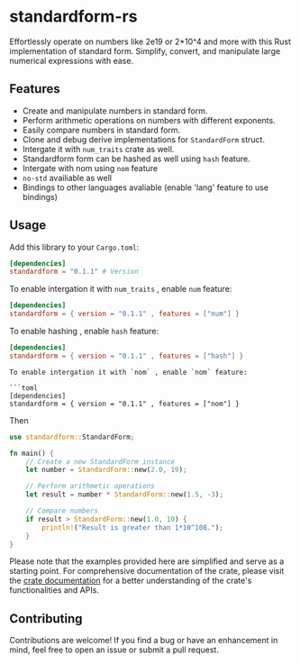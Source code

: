# standardform-rs

Effortlessly operate on numbers like 2e19 or 2*10^4 and more with this Rust implementation of standard form. Simplify, convert, and manipulate large numerical expressions with ease.

## Features

- Create and manipulate numbers in standard form.
- Perform arithmetic operations on numbers with different exponents.
- Easily compare numbers in standard form.
- Clone and debug derive implementations for `StandardForm` struct.
- Intergate it with `num_traits` crate as well.
- Standardform form can be hashed as well using `hash` feature.
- Intergate with nom using `nom` feature
- `no-std` availiable as well
- Bindings to other languages avaliable (enable 'lang' feature to use bindings)
## Usage

Add this library to your `Cargo.toml`:

```toml
[dependencies]
standardform = "0.1.1" # Version  
```
To enable intergation it with `num_traits` , enable `num` feature:

```toml
[dependencies]
standardform = { version = "0.1.1" , features = ["num"] }
```

To enable hashing , enable `hash` feature:

```toml
[dependencies]
standardform = { version = "0.1.1" , features = ["hash"] }
```
```
To enable intergation it with `nom` , enable `nom` feature:

```toml
[dependencies]
standardform = { version = "0.1.1" , features = ["nom"] }
```

Then

```rust
use standardform::StandardForm;

fn main() {
    // Create a new StandardForm instance
    let number = StandardForm::new(2.0, 19);

    // Perform arithmetic operations
    let result = number * StandardForm::new(1.5, -3);

    // Compare numbers
    if result > StandardForm::new(1.0, 10) {
        println!("Result is greater than 1*10^108.");
    }
}
```

Please note that the examples provided here are simplified and serve as a starting point. For comprehensive documentation of the crate, please visit the [crate documentation](https://docs.rs/standardform) for a better understanding of the crate's functionalities and APIs.

## Contributing

Contributions are welcome! If you find a bug or have an enhancement in mind, feel free to open an issue or submit a pull request.
